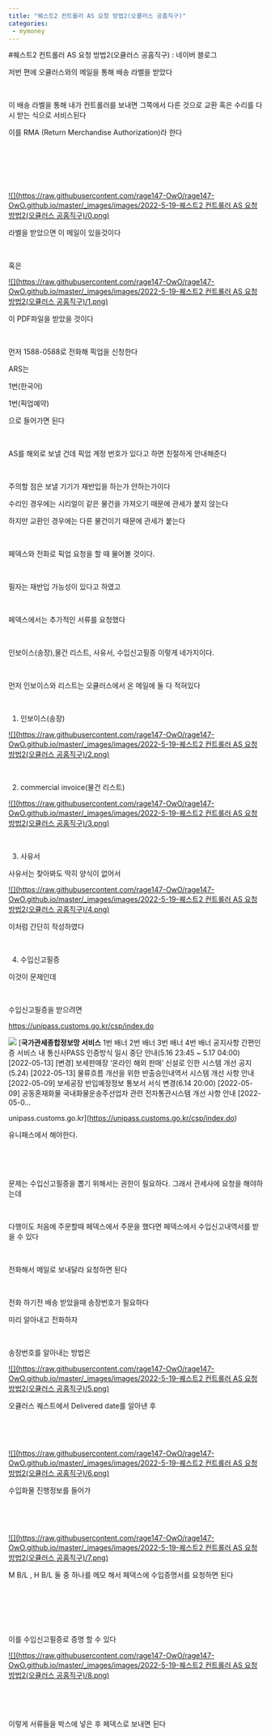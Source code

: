 ```yaml
---
title: "퀘스트2 컨트롤러 AS 요청 방법2(오큘러스 공홈직구)"
categories:
 - mymoney
---
```

#퀘스트2 컨트롤러 AS 요청 방법2(오큘러스 공홈직구) : 네이버 블로그








저번 편에 오큘러스와의 메일을 통해 배송 라벨을 받았다

​

이 배송 라벨을 통해 내가 컨트롤러를 보내면 그쪽에서 다른 것으로 교환 혹은 수리를 다시 받는 식으로 서비스된다

이를 RMA (Return Merchandise Authorization)라 한다

​

​

​





 



[![](https://raw.githubusercontent.com/rage147-OwO/rage147-OwO.github.io/master/_images/images/2022-5-19-퀘스트2 컨트롤러 AS 요청 방법2(오큘러스 공홈직구)/0.png)](#)








라벨을 받았으면 이 메일이 있을것이다

​

혹은





 



[![](https://raw.githubusercontent.com/rage147-OwO/rage147-OwO.github.io/master/_images/images/2022-5-19-퀘스트2 컨트롤러 AS 요청 방법2(오큘러스 공홈직구)/1.png)](#)








이 PDF파일을 받았을 것이다

​

먼저 1588-0588로 전화해 픽업을 신청한다

ARS는 

1번(한국어)

1번(픽업예약)

으로 들어가면 된다

​

AS를 해외로 보낼 건데 픽업 계정 번호가 있다고 하면 친절하게 안내해준다

​

주의할 점은 보낼 기기가 재반입을 하는가 안하는가이다

수리인 경우에는 시리얼이 같은 물건을 가져오기 때문에 관세가 붙지 않는다

하지만 교환인 경우에는 다른 물건이기 때문에 관세가 붙는다

​

페덱스와 전화로 픽업 요청을 할 때 물어볼 것이다.

​

필자는 재반입 가능성이 있다고 하였고

​

페덱스에서는 추가적인 서류를 요청했다

​

인보이스(송장),물건 리스트, 사유서, 수입신고필증 이렇게 네가지이다.

​

먼저 인보이스와 리스트는 오큘러스에서 온 메일에 둘 다 적혀있다

​

1. 인보이스(송장)





 



[![](https://raw.githubusercontent.com/rage147-OwO/rage147-OwO.github.io/master/_images/images/2022-5-19-퀘스트2 컨트롤러 AS 요청 방법2(오큘러스 공홈직구)/2.png)](#)








​

2. commercial invoice(물건 리스트)





 



[![](https://raw.githubusercontent.com/rage147-OwO/rage147-OwO.github.io/master/_images/images/2022-5-19-퀘스트2 컨트롤러 AS 요청 방법2(오큘러스 공홈직구)/3.png)](#)








​

3. 사유서

사유서는 찾아봐도 딱히 양식이 없어서





 



[![](https://raw.githubusercontent.com/rage147-OwO/rage147-OwO.github.io/master/_images/images/2022-5-19-퀘스트2 컨트롤러 AS 요청 방법2(오큘러스 공홈직구)/4.png)](#)








이처럼 간단히 작성하였다

​

4. 수입신고필증

이것이 문제인데

​

수입신고필증을 받으려면 

<https://unipass.customs.go.kr/csp/index.do>





 



[![](https://dthumb-phinf.pstatic.net/?src=%22https%3A%2F%2Funipass.customs.go.kr%2Fcsp%2Fframework%2Ffiledownload%2Fkcs4gImageDownload.do%3FattchFileId%3DMYC-20220512-00046344970EEZv1%22&type=ff120)](https://unipass.customs.go.kr/csp/index.do)
[**국가관세종합정보망 서비스**
1번 배너 2번 배너 3번 배너 4번 배너 공지사항 간편인증 서비스 내 통신사PASS 인증방식 일시 중단 안내(5.16 23:45 ~ 5.17 04:00) [2022-05-13] [변경] 보세판매장 ‘온라인 해외 판매’ 신설로 인한 시스템 개선 공지(5.24) [2022-05-13] 물류흐름 개선을 위한 반출승인내역서 시스템 개선 사항 안내 [2022-05-09] 보세공장 반입예정정보 통보서 서식 변경(6.14 20:00) [2022-05-09] 공동혼재화물 국내화물운송주선업자 관련 전자통관시스템 개선 사항 안내 [2022-05-0...


unipass.customs.go.kr](https://unipass.customs.go.kr/csp/index.do)




 



유니패스에서 해야한다.

​

​

문제는 수입신고필증을 뽑기 위해서는 권한이 필요하다. 그래서 관세사에 요청을 해야하는데

​

다행이도 처음에 주문할때 페덱스에서 주문을 했다면 페덱스에서 수입신고내역서를 받을 수 있다

​

전화해서 메일로 보내달라 요청하면 된다

​

전화 하기전 배송 받았을때 송장번호가 필요하다

미리 알아내고 전화하자

​

송장번호를 알아내는 방법은





 



[![](https://raw.githubusercontent.com/rage147-OwO/rage147-OwO.github.io/master/_images/images/2022-5-19-퀘스트2 컨트롤러 AS 요청 방법2(오큘러스 공홈직구)/5.png)](#)








오큘러스 퀘스트에서 Delivered date를 알아낸 후

​

​





 



[![](https://raw.githubusercontent.com/rage147-OwO/rage147-OwO.github.io/master/_images/images/2022-5-19-퀘스트2 컨트롤러 AS 요청 방법2(오큘러스 공홈직구)/6.png)](#)








수입화물 진행정보를 들어가

​

​





 



[![](https://raw.githubusercontent.com/rage147-OwO/rage147-OwO.github.io/master/_images/images/2022-5-19-퀘스트2 컨트롤러 AS 요청 방법2(오큘러스 공홈직구)/7.png)](#)








M B/L , H B/L 둘 중 하나를 메모 해서 페덱스에 수입증명서를 요청하면 된다

​

​

​

이를 수입신고필증로 증명 할 수 있다





 



[![](https://raw.githubusercontent.com/rage147-OwO/rage147-OwO.github.io/master/_images/images/2022-5-19-퀘스트2 컨트롤러 AS 요청 방법2(오큘러스 공홈직구)/8.png)](#)








​

​

이렇게 서류들을 박스에 넣은 후 페덱스로 보내면 된다

​

​





 

